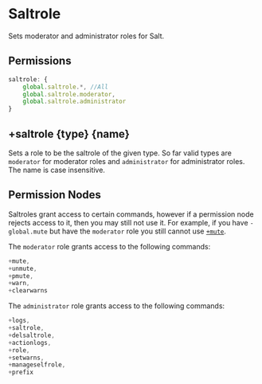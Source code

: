 # Saltrole
Sets moderator and administrator roles for Salt.
## Permissions
```js
saltrole: {
    global.saltrole.*, //All
    global.saltrole.moderator,
    global.saltrole.administrator
}
```
## +saltrole {type} {name}
Sets a role to be the saltrole of the given type. So far valid types are `moderator` for moderator roles and `administrator` for administrator roles. The name is case insensitive.
## Permission Nodes
Saltroles grant access to certain commands, however if a permission node rejects access to it, then you may still not use it. For example, if you have `-global.mute` but have the `moderator` role you still cannot use [`+mute`](./mute.md).

The `moderator` role grants access to the following commands:
```js
+mute,
+unmute,
+pmute,
+warn,
+clearwarns
```
The `administrator` role grants access to the following commands:
```js
+logs,
+saltrole,
+delsaltrole,
+actionlogs,
+role,
+setwarns,
+manageselfrole,
+prefix
```